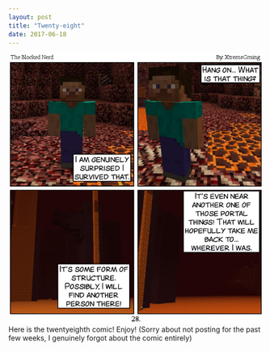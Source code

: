 ```yaml
---
layout: post
title: "Twenty-eight"
date: 2017-06-18
---
```

<img src="/comics/comic28.png" alt="28" class="inline" />
Here is the twentyeighth comic! Enjoy! (Sorry about not posting for the past few weeks, I genuinely forgot about the comic entirely)
